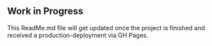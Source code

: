 ## Work in Progress
This ReadMe.md file will get updated once the project is finished and received a production-deployment via GH Pages.
